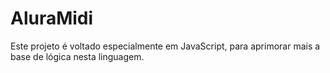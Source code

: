 # AluraMidi
Este projeto é voltado especialmente em JavaScript, para aprimorar mais a base de lógica nesta linguagem.
